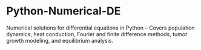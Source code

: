 # Python-Numerical-DE
Numerical solutions for differential equations in Python – Covers population dynamics, heat conduction, Fourier and finite difference methods, tumor growth modeling, and equilibrium analysis.
